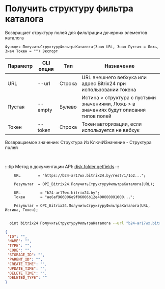 ﻿---
sidebar_position: 11
---

# Получить структуру фильтра каталога
 Возвращает структуру полей для фильтрации дочерних элементов каталога



`Функция ПолучитьСтруктуруФильтраКаталога(Знач URL, Знач Пустая = Ложь, Знач Токен = "") Экспорт`

  | Параметр | CLI опция | Тип | Назначение |
  |-|-|-|-|
  | URL | --url | Строка | URL внешнего вебхука или адрес Bitrix24 при использовании токена |
  | Пустая | --empty | Булево | Истина > структура с пустыми значениями, Ложь > в значениях будут описания типов полей |
  | Токен | --token | Строка | Токен авторизации, если используется не вебхук |

  
  Возвращаемое значение:   Структура Из КлючИЗначение - Структура полей

<br/>

:::tip
Метод в документации API: [disk.folder.getfields](https://dev.1c-bitrix.ru/rest_help/disk/folder/disk_folder_getfields.php)
:::
<br/>


```bsl title="Пример кода"
    URL        = "https://b24-ar17wx.bitrix24.by/rest/1/1o2...";

    Результат  = OPI_Bitrix24.ПолучитьСтруктуруФильтраКаталога(URL);

    URL         = "b24-ar17wx.bitrix24.by";
    Токен       = "ae6af966006e9f06006b12e400000001000...";

    Результат = OPI_Bitrix24.ПолучитьСтруктуруФильтраКаталога(URL, Истина, Токен);
```



```sh title="Пример команды CLI"
    
  oint bitrix24 ПолучитьСтруктуруФильтраКаталога --url "b24-ar17wx.bitrix24.by" --empty %empty% --token "56898d66006e9f06006b12e400000001000..."

```

```json title="Результат"
{
 "ID": "",
 "NAME": "",
 "TYPE": "",
 "CODE": "",
 "STORAGE_ID": "",
 "PARENT_ID": "",
 "CREATE_TIME": "",
 "UPDATE_TIME": "",
 "DELETE_TIME": "",
 "DELETED_TYPE": ""
}
```
